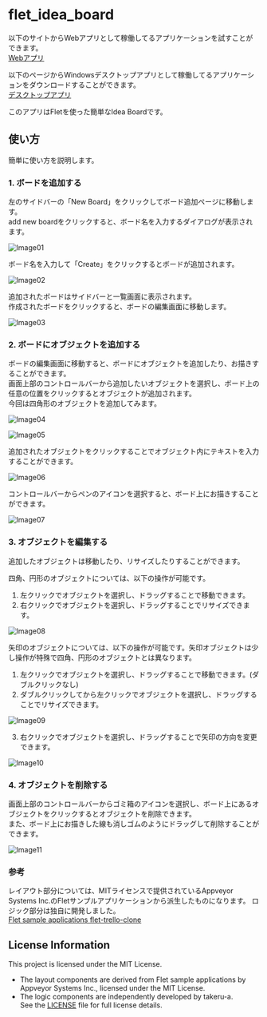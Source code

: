 # flet_idea_board
以下のサイトからWebアプリとして稼働してるアプリケーションを試すことができます。  
[Webアプリ](https://flet-idea-board.onrender.com)

以下のページからWindowsデスクトップアプリとして稼働してるアプリケーションをダウンロードすることができます。  
[デスクトップアプリ](https://github.com/takeru-a/flet_idea_board/blob/main/dist/idea-board.exe)

このアプリはFletを使った簡単なIdea Boardです。  
## 使い方
簡単に使い方を説明します。 
### 1. ボードを追加する
左のサイドバーの「New Board」をクリックしてボード追加ページに移動します。    
add new boardをクリックすると、ボード名を入力するダイアログが表示されます。

![Image01](https://raw.githubusercontent.com/takeru-a/flet_idea_board/refs/heads/main/assets/doc01.png)

ボード名を入力して「Create」をクリックするとボードが追加されます。  

![Image02](https://raw.githubusercontent.com/takeru-a/flet_idea_board/refs/heads/main/assets/doc02.png)  

追加されたボードはサイドバーと一覧画面に表示されます。  
作成されたボードをクリックすると、ボードの編集画面に移動します。
  
![Image03](https://raw.githubusercontent.com/takeru-a/flet_idea_board/refs/heads/main/assets/doc03.png)
### 2. ボードにオブジェクトを追加する
ボードの編集画面に移動すると、ボードにオブジェクトを追加したり、お描きすることができます。  
画面上部のコントロールバーから追加したいオブジェクトを選択し、ボード上の任意の位置をクリックするとオブジェクトが追加されます。  
今回は四角形のオブジェクトを追加してみます。  

![Image04](https://raw.githubusercontent.com/takeru-a/flet_idea_board/refs/heads/main/assets/doc04.png)

![Image05](https://raw.githubusercontent.com/takeru-a/flet_idea_board/refs/heads/main/assets/doc05.png)

追加されたオブジェクトをクリックすることでオブジェクト内にテキストを入力することができます。  

![Image06](https://raw.githubusercontent.com/takeru-a/flet_idea_board/refs/heads/main/assets/doc06.png)

コントロールバーからペンのアイコンを選択すると、ボード上にお描きすることができます。  

![Image07](https://raw.githubusercontent.com/takeru-a/flet_idea_board/refs/heads/main/assets/doc07.png)

### 3. オブジェクトを編集する
追加したオブジェクトは移動したり、リサイズしたりすることができます。 

四角、円形のオブジェクトについては、以下の操作が可能です。  
1. 左クリックでオブジェクトを選択し、ドラッグすることで移動できます。
2. 右クリックでオブジェクトを選択し、ドラッグすることでリサイズできます。

![Image08](https://raw.githubusercontent.com/takeru-a/flet_idea_board/refs/heads/main/assets/doc08.png)

矢印のオブジェクトについては、以下の操作が可能です。矢印オブジェクトは少し操作が特殊で四角、円形のオブジェクトとは異なります。   
1. 左クリックでオブジェクトを選択し、ドラッグすることで移動できます。(ダブルクリックなし)  
2. ダブルクリックしてから左クリックでオブジェクトを選択し、ドラッグすることでリサイズできます。  

![Image09](https://raw.githubusercontent.com/takeru-a/flet_idea_board/refs/heads/main/assets/doc09.png)

3. 右クリックでオブジェクトを選択し、ドラッグすることで矢印の方向を変更できます。 

![Image10](https://raw.githubusercontent.com/takeru-a/flet_idea_board/refs/heads/main/assets/doc10.png)

### 4. オブジェクトを削除する
画面上部のコントロールバーからゴミ箱のアイコンを選択し、ボード上にあるオブジェクトをクリックするとオブジェクトを削除できます。    
また、ボード上にお描きした線も消しゴムのようにドラッグして削除することができます。  

![Image11](https://raw.githubusercontent.com/takeru-a/flet_idea_board/refs/heads/main/assets/doc11.png)

### 参考
レイアウト部分については、MITライセンスで提供されているAppveyor Systems Inc.のFletサンプルアプリケーションから派生したものになります。 
ロジック部分は独自に開発しました。  
[Flet sample applications flet-trello-clone](https://github.com/flet-dev/examples/tree/main/python/apps/trolli)

## License Information
This project is licensed under the MIT License.  

- The layout components are derived from Flet sample applications by Appveyor Systems Inc., licensed under the MIT License.
- The logic components are independently developed by takeru-a.  
See the [LICENSE](./LICENSE) file for full license details.
